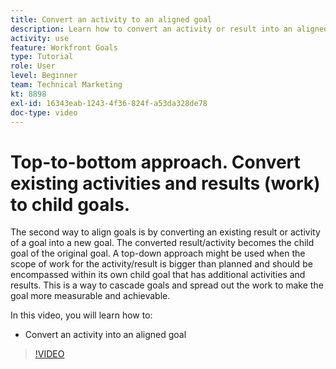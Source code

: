 ```yaml
---
title: Convert an activity to an aligned goal
description: Learn how to convert an activity or result into an aligned goal in [!DNL   Goals].
activity: use
feature: Workfront Goals
type: Tutorial
role: User
level: Beginner
team: Technical Marketing
kt: 8898
exl-id: 16343eab-1243-4f36-824f-a53da328de78
doc-type: video
---
```

# Top-to-bottom approach. Convert existing activities and results (work) to child goals.

The second way to align goals is by converting an existing result or activity of a goal into a new goal. The converted result/activity becomes the child goal of the original goal. A top-down approach might be used when the scope of work for the activity/result is bigger than planned and should be encompassed within its own child goal that has additional activities and results. This is a way to cascade goals and spread out the work to make the goal more measurable and achievable.

In this video, you will learn how to:

* Convert an activity into an aligned goal

>[!VIDEO](https://video.tv.adobe.com/v/335192/?quality=12)
